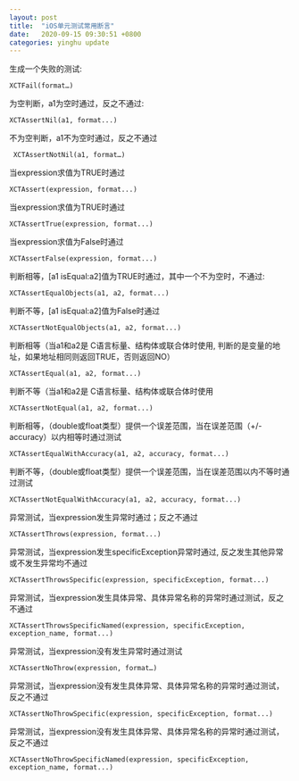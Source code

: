 ```yaml
---
layout: post
title:  "iOS单元测试常用断言"
date:   2020-09-15 09:30:51 +0800
categories: yinghu update
---
```

生成一个失败的测试:<br>
```
XCTFail(format…) 
```
为空判断，a1为空时通过，反之不通过:<br>
```
XCTAssertNil(a1, format...)
```

不为空判断，a1不为空时通过，反之不通过
```
 XCTAssertNotNil(a1, format…)
```
当expression求值为TRUE时通过
```
XCTAssert(expression, format...)
```
当expression求值为TRUE时通过
```
XCTAssertTrue(expression, format...)
```

当expression求值为False时通过
```
XCTAssertFalse(expression, format...)
```

判断相等，[a1 isEqual:a2]值为TRUE时通过，其中一个不为空时，不通过:
 ```
XCTAssertEqualObjects(a1, a2, format...)
 ```
 
判断不等，[a1 isEqual:a2]值为False时通过
```
XCTAssertNotEqualObjects(a1, a2, format...)
```

判断相等（当a1和a2是 C语言标量、结构体或联合体时使用, 判断的是变量的地址，如果地址相同则返回TRUE，否则返回NO）
```
XCTAssertEqual(a1, a2, format...)
```
判断不等（当a1和a2是 C语言标量、结构体或联合体时使用
```
XCTAssertNotEqual(a1, a2, format...)
```
判断相等，（double或float类型）提供一个误差范围，当在误差范围（+/-accuracy）以内相等时通过测试
```
XCTAssertEqualWithAccuracy(a1, a2, accuracy, format...)
```
  
判断不等，（double或float类型）提供一个误差范围，当在误差范围以内不等时通过测试

```
XCTAssertNotEqualWithAccuracy(a1, a2, accuracy, format...)
```
 
 
异常测试，当expression发生异常时通过；反之不通过
 ```
XCTAssertThrows(expression, format...)
```
异常测试，当expression发生specificException异常时通过, 反之发生其他异常或不发生异常均不通过
```
XCTAssertThrowsSpecific(expression, specificException, format...)
```
  
异常测试，当expression发生具体异常、具体异常名称的异常时通过测试，反之不通过
```
XCTAssertThrowsSpecificNamed(expression, specificException, exception_name, format...)
```

异常测试，当expression没有发生异常时通过测试
 ```
XCTAssertNoThrow(expression, format…)
```
异常测试，当expression没有发生具体异常、具体异常名称的异常时通过测试，反之不通过
 ```
XCTAssertNoThrowSpecific(expression, specificException, format...)
```
异常测试，当expression没有发生具体异常、具体异常名称的异常时通过测试，反之不通过

```
XCTAssertNoThrowSpecificNamed(expression, specificException, exception_name, format...)
```